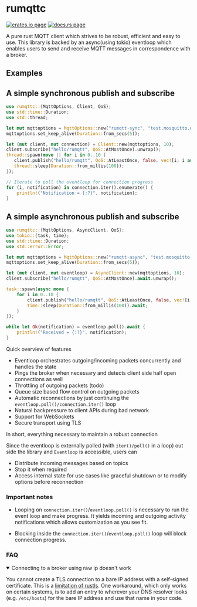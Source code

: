 # rumqttc

[![crates.io page](https://img.shields.io/crates/v/rumqttc.svg)](https://crates.io/crates/rumqttc)
[![docs.rs page](https://docs.rs/rumqttc/badge.svg)](https://docs.rs/rumqttc)

A pure rust MQTT client which strives to be robust, efficient and easy to use. This library is backed by an async(using tokio) eventloop which enables users to send and receive MQTT messages in correspondence with a broker.

## Examples

A simple synchronous publish and subscribe
----------------------------

```rust
use rumqttc::{MqttOptions, Client, QoS};
use std::time::Duration;
use std::thread;

let mut mqttoptions = MqttOptions::new("rumqtt-sync", "test.mosquitto.org", 1883);
mqttoptions.set_keep_alive(Duration::from_secs(5));

let (mut client, mut connection) = Client::new(mqttoptions, 10);
client.subscribe("hello/rumqtt", QoS::AtMostOnce).unwrap();
thread::spawn(move || for i in 0..10 {
   client.publish("hello/rumqtt", QoS::AtLeastOnce, false, vec![i; i as usize]).unwrap();
   thread::sleep(Duration::from_millis(100));
});

// Iterate to poll the eventloop for connection progress
for (i, notification) in connection.iter().enumerate() {
    println!("Notification = {:?}", notification);
}
```

A simple asynchronous publish and subscribe
------------------------------

```rust
use rumqttc::{MqttOptions, AsyncClient, QoS};
use tokio::{task, time};
use std::time::Duration;
use std::error::Error;

let mut mqttoptions = MqttOptions::new("rumqtt-async", "test.mosquitto.org", 1883);
mqttoptions.set_keep_alive(Duration::from_secs(5));

let (mut client, mut eventloop) = AsyncClient::new(mqttoptions, 10);
client.subscribe("hello/rumqtt", QoS::AtMostOnce).await.unwrap();

task::spawn(async move {
    for i in 0..10 {
        client.publish("hello/rumqtt", QoS::AtLeastOnce, false, vec![i; i as usize]).await.unwrap();
        time::sleep(Duration::from_millis(100)).await;
    }
});

while let Ok(notification) = eventloop.poll().await {
    println!("Received = {:?}", notification);
}
```

Quick overview of features
- Eventloop orchestrates outgoing/incoming packets concurrently and handles the state
- Pings the broker when necessary and detects client side half open connections as well
- Throttling of outgoing packets (todo)
- Queue size based flow control on outgoing packets
- Automatic reconnections by just continuing the `eventloop.poll()/connection.iter()` loop
- Natural backpressure to client APIs during bad network
- Support for WebSockets
- Secure transport using TLS

In short, everything necessary to maintain a robust connection

Since the eventloop is externally polled (with `iter()/poll()` in a loop)
out side the library and `Eventloop` is accessible, users can
- Distribute incoming messages based on topics
- Stop it when required
- Access internal state for use cases like graceful shutdown or to modify options before reconnection

### Important notes

- Looping on `connection.iter()`/`eventloop.poll()` is necessary to run the
  event loop and make progress. It yields incoming and outgoing activity
  notifications which allows customization as you see fit.

- Blocking inside the `connection.iter()`/`eventloop.poll()` loop will block
  connection progress.

### FAQ
<details open>
<summary>Connecting to a broker using raw ip doesn't work</summary>

You cannot create a TLS connection to a bare IP address with a self-signed
certificate. This is a [limitation of rustls](https://github.com/ctz/rustls/issues/184).
One workaround, which only works on certain systems, is to add an
entry to wherever your DNS resolver looks (e.g. `/etc/hosts`) for the bare IP
address and use that name in your code.
</details>

